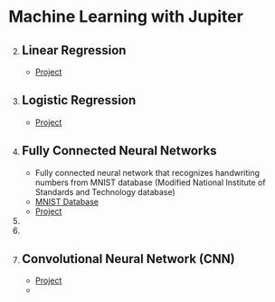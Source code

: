 # Machine Learning with Jupiter

 2. ## **Linear Regression**
    - [Project](https://github.com/ElizaLo/ML-with-Jupiter/tree/master/P2)
    
 3. ## **Logistic Regression**
    - [Project](https://github.com/ElizaLo/ML-with-Jupiter/tree/master/P3)
 
 4. ## **Fully Connected Neural Networks**
    - Fully connected neural network that recognizes handwriting numbers from  MNIST database (Modified National Institute of     Standards and Technology database)
    - [MNIST Database](https://pjreddie.com/projects/mnist-in-csv/)
    - [Project](https://github.com/ElizaLo/ML-with-Jupiter/tree/master/P4)
 5.
 
 6.
    
 7. ## **Convolutional Neural Network (CNN)**
    - [Project](https://github.com/ElizaLo/ML-with-Jupiter/tree/master/P7)
    - 
 
